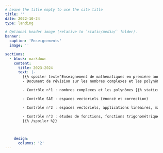 ```yaml
---
# Leave the title empty to use the site title
title: ''
date: 2022-10-24
type: landing

# Optional header image (relative to `static/media/` folder).
banner:
  caption: 'Enseignements'
  image: ''

sections:
  - block: markdown
    content:
      title: 2023-2024
      text: |-
        {{% spoiler text="Enseignement de mathématiques en première année de BUT Génie Mécanique et Productique à l'Université Claude Bernard Lyon 1." %}}
        - Document de révision sur les nombres complexes et les polynômes

        - Contrôle n°1 : nombres complexes et les polynômes {{% staticref "uploads/2223-controle1.pdf" "newtab" %}}(énoncé et correction){{% /staticref %}}

        - Contrôle SAE : espaces vectoriels (énoncé et correction)

        - Contrôle n°2 : espaces vectoriels, applications linéaires, matrices, déterminants et diagonalisation (énoncé et correction)

        - Contrôle n°3 : études de fonctions, fonctions trigonométriques réciproques et développements limités (énoncé et correction)
        {{% /spoiler %}}
         

          
    design:
      columns: '2'
---
```

